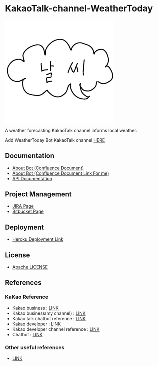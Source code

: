 # KakaoTalk-channel-WeatherToday

<img align="center" width="350" src="https://github.com/bnbong/KakaoTalk-channel-WeatherToday/blob/main/channel_thumbnail.jpg?raw=true" alt="bot thumbnail" />

A weather forecasting KakaoTalk channel informs local weather.

Add WeatherToday Bot KakaoTalk channel [HERE]()

## Documentation

- [About Bot (Confluence Document)](https://bnbong.atlassian.net/l/cp/sX14rBrG)
- [About Bot (Confluence Document Link For me)](https://bnbong.atlassian.net/wiki/spaces/KWB/overview)
- [API Documentation]()

## Project Management

- [JIRA Page](https://bnbong.atlassian.net/jira/software/projects/KWB/boards/1)
- [Bitbucket Page](https://bitbucket.org/bnbong/kakao-weatherforecast-bot/src)

## Deployment

- [Heroku Deployment Link](https://dashboard.heroku.com/apps/kakao-weather-bot-api)

## License

- [Apache LICENSE](https://github.com/bnbong/KakaoTalk-channel-WeatherToday/blob/main/LICENSE)

## References

### KaKao Reference

- Kakao business : [LINK](https://business.kakao.com/dashboard/)
- Kakao business(my channel) : [LINK](https://center-pf.kakao.com/_IEeZxj/settings)
- Kakao talk chatbot reference : [LINK](https://novice-engineers.tistory.com/15)
- Kakao developer : [LINK](https://developers.kakao.com/console/app)
- Kakao developer channel reference : [LINK](https://developers.kakao.com/docs/latest/ko/kakaotalk-channel/common)
- Chatbot : [LINK](https://chatbot.kakao.com/)

### Other useful references

- [LINK](https://velog.io/@ddhyun93/FastAPI-%EA%B0%9C%EB%B0%9C%ED%99%98%EA%B2%BD-%EC%85%8B%ED%8C%85%EC%9C%BC%EB%A1%9C-%EB%B0%B0%EC%9A%B0%EB%8A%94-nginx%EC%99%80-%EC%9B%B9%EC%84%9C%EB%B2%84%EC%9D%98-%EA%B4%80%EA%B3%84)
